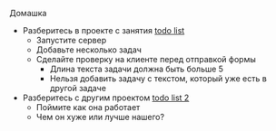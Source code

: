 Домашка

- Разберитесь в проекте с занятия [todo list](https://github.com/msheiko/todo-server)
    - Запустите сервер
    - Добавьте несколько задач
    - Сделайте проверку на клиенте перед отправкой формы
        - Длина текста задачи должна быть больше 5
        - Нельзя добавить задачу с текстом, который уже есть в другой задаче
- Разберитесь с другим проектом [todo list 2](https://itchief.ru/javascript/todo-list)
    - Поймите как она работает
    - Чем он хуже или лучше нашего?